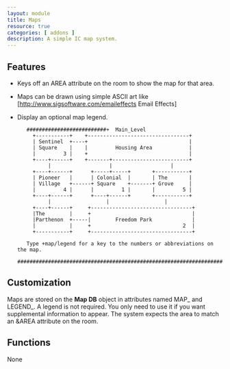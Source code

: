 ```yaml
---
layout: module
title: Maps
resource: true
categories: [ addons ]
description: A simple IC map system.
---
```


## Features 
* Keys off an AREA attribute on the room to show the map for that area.
* Maps can be drawn using simple ASCII art like [http://www.sigsoftware.com/emaileffects Email Effects]
* Display an optional map legend.

         ##########################+  Main_Level 
           +-----------+    +---------------------------------+    
           | Sentinel  +----+                                 |    
           | Square    |    |         Housing Area            |    
           |         3 |    +                                 |    
           +----+------+    +-------+-------------------------+    
                |                   |                   |           
           +----+------+      +-----+-----+       +-----------+    
           | Pioneer   |      | Colonial  |       | The       |    
           | Village   +------+ Square    +-------+ Grove     |    
           |         4 |      |         1 |       |         5 |    
           +----+------+      +----+------+       +-----------+    
                |                  |                  |            
           +----+------+     +---------------------------------+   
           |The        |     +                                 |   
           |Parthenon  +-----|        Freedom Park             |   
           |           |     +                              2  |   
           +-----------+     +---------------------------------+   
 
         Type +map/legend for a key to the numbers or abbreviations on the map.
         ############################################################################+ 

## Customization 
Maps are stored on the **Map DB** object in attributes named MAP_<area> and LEGEND_<area>. A legend is not required. You only need to use it if you want supplemental information to appear. The system expects the area to match an &AREA attribute on the room.

## Functions
None
